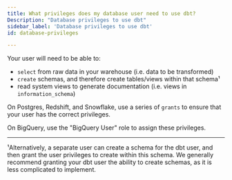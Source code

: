 ```yaml
---
title: What privileges does my database user need to use dbt?
Description: "Database privileges to use dbt"
sidebar_label: 'Database privileges to use dbt'
id: database-privileges

---
```

Your user will need to be able to:
* `select` from raw data in your warehouse (i.e. data to be transformed)
* `create` schemas, and therefore create tables/views within that
schema¹
* read system <Term id="view">views</Term> to generate documentation (i.e. views in
`information_schema`)

On Postgres, Redshift, and Snowflake, use a series of `grants` to ensure that
your user has the correct privileges.

On BigQuery, use the "BigQuery User" role to assign these privileges.

---
¹Alternatively, a separate user can create a schema for the dbt user, and then grant the user privileges to create within this schema. We generally recommend granting your dbt user the ability to create schemas, as it is less complicated to implement.
